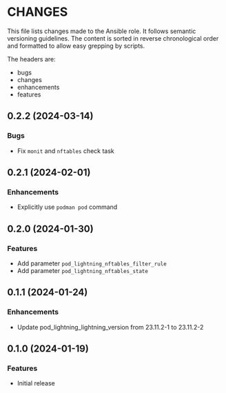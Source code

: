 # CHANGES

This file lists changes made to the Ansible role. It follows semantic versioning
guidelines. The content is sorted in reverse chronological order and formatted
to allow easy grepping by scripts.

The headers are:
- bugs
- changes
- enhancements
- features

## 0.2.2 (2024-03-14)

### Bugs

- Fix `monit` and `nftables` check task

## 0.2.1 (2024-02-01)

### Enhancements

- Explicitly use `podman pod` command

## 0.2.0 (2024-01-30)

### Features

- Add parameter `pod_lightning_nftables_filter_rule`
- Add parameter `pod_lightning_nftables_state`

## 0.1.1 (2024-01-24)

### Enhancements

- Update pod_lightning_lightning_version from 23.11.2-1 to 23.11.2-2

## 0.1.0 (2024-01-19)

### Features

- Initial release

